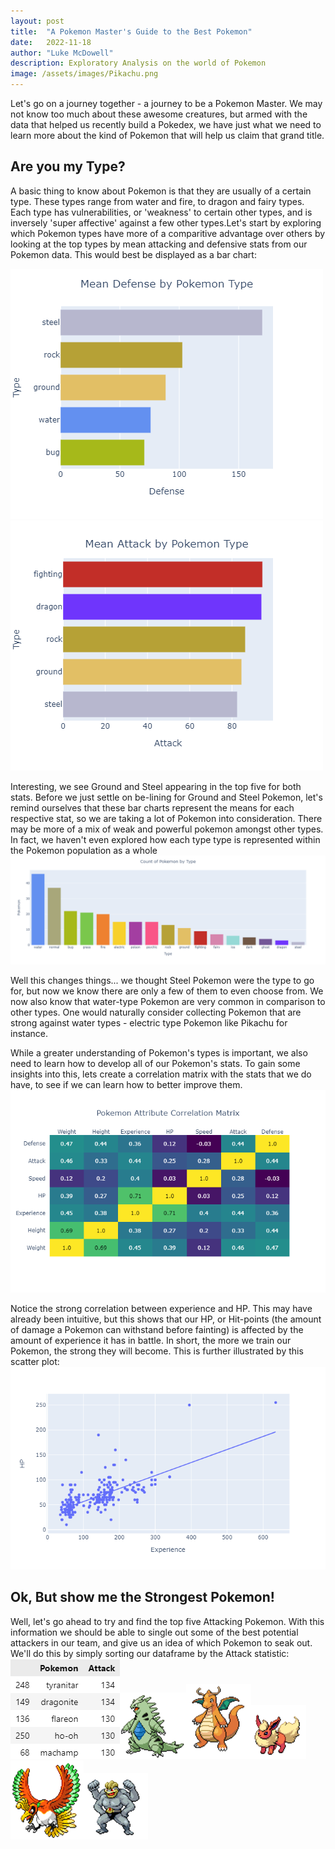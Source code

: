 ```yaml
---
layout: post
title:  "A Pokemon Master's Guide to the Best Pokemon"
date:   2022-11-18
author: "Luke McDowell"
description: Exploratory Analysis on the world of Pokemon
image: /assets/images/Pikachu.png
---
```



Let's go on a journey together - a journey to be a Pokemon Master. We may not know too much about these awesome creatures, but armed with the data that helped us recently build a Pokedex, we have just what we need to learn more about the kind of Pokemon that will help us claim that grand title. 


## Are you my Type?
A basic thing to know about Pokemon is that they are usually of a certain type. These types range from water and fire, to dragon and fairy types. Each type has vulnerabilities, or 'weakness' to certain other types, and is inversely 'super affective' against a few other types.Let's start by exploring which Pokemon types  have more of a comparitive advantage over others by looking at the top types by mean attacking and defensive stats from our Pokemon data. This would best be displayed as a bar chart:

![image:](https://github.com/Redskywalker7/stat386-projects/blob/main/assets/images/Defense.png?raw=true)![image:](https://github.com/Redskywalker7/stat386-projects/blob/main/assets/images/Attack.png?raw=true)

Interesting, we see Ground and Steel appearing in the top five for both stats. Before we just settle on be-lining for Ground and Steel Pokemon, let's remind ourselves that these bar charts represent the means for each respective stat, so we are taking a lot of Pokemon into consideration. There may be more of a mix of weak and powerful pokemon amongst other types. In fact, we haven't even explored how each type type is represented within the Pokemon population as a whole
![image:](https://github.com/Redskywalker7/stat386-projects/blob/main/assets/images/Types.png?raw=true)

Well this changes things... we thought Steel Pokemon were the type to go for, but now we know there are only a few of them to even choose from. We now also know that water-type Pokemon are very common in comparison to other types. One would naturally consider collecting Pokemon that are strong against water types -  electric type Pokemon like Pikachu for instance.

While a greater understanding of Pokemon's types is important, we also need to learn how to develop all of our Pokemon's stats. To gain some insights into this, lets create a correlation matrix with the stats that we do have, to see if we can learn how to better improve them.
![image:](https://github.com/Redskywalker7/stat386-projects/blob/main/assets/images/Matrix.png?raw=true)

Notice the strong correlation between experience and HP. This may have already been intuitive, but this shows that our HP, or Hit-points (the amount of damage a Pokemon can withstand before fainting) is affected by the amount of experience it has in battle. In short, the more we train our Pokemon, the strong they will become. This is further illustrated by this scatter plot:
![image:](https://github.com/Redskywalker7/stat386-projects/blob/main/assets/images/Scatter.png?raw=true)


## Ok, But show me the Strongest Pokemon!
Well, let's go ahead to try and find the top five Attacking Pokemon. With this information we should be able to single out some of the best potential attackers in our team, and give us an idea of which Pokemon to seak out. We'll do this by simply sorting our dataframe by the Attack statistic:
![image:](https://github.com/Redskywalker7/stat386-projects/blob/main/assets/images/Top5.png?raw=true)![image:](https://github.com/Redskywalker7/stat386-projects/blob/main/assets/images/tyranitar.png?raw=true)![image:](https://github.com/Redskywalker7/stat386-projects/blob/main/assets/images/dragonite.png?raw=true)![image:](https://github.com/Redskywalker7/stat386-projects/blob/main/assets/images/flareon.png?raw=true)![image:](https://github.com/Redskywalker7/stat386-projects/blob/main/assets/images/hooh.png?raw=true)![image:](https://github.com/Redskywalker7/stat386-projects/blob/main/assets/images/machamp.png?raw=true)

